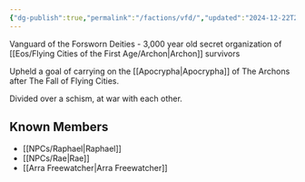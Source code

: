 ```yaml
---
{"dg-publish":true,"permalink":"/factions/vfd/","updated":"2024-12-22T23:27:23.878-06:00"}
---
```


Vanguard of the Forsworn Deities - 3,000 year old secret organization of [[Eos/Flying Cities of the First Age/Archon\|Archon]] survivors 

Upheld a goal of carrying on the [[Apocrypha\|Apocrypha]] of The Archons after The Fall of Flying Cities.

Divided over a schism, at war with each other.
## Known Members
- [[NPCs/Raphael\|Raphael]]
- [[NPCs/Rae\|Rae]]
- [[Arra Freewatcher\|Arra Freewatcher]]
